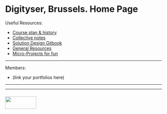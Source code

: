 # Digityser, Brussels.  Home Page

Useful Resources:
* [Course plan & history](https://github.com/elewa-open-bootcamp/digityser/wiki)
* [Collective notes](https://github.com/elewa-open-bootcamp/digityser/tree/master)
* [Solution Design Gitbook](https://elewa-academy.github.io/Solution-Design/)
* [General Resources](https://github.com/elewa-academy/General-Resources/wiki)
* [Micro-Projects for fun](https://elewa-academy.github.io/micro-projects/)

---

Members:
* (link your portfolios here)



___
___
### <a href="http://elewa.education/blog" target="_blank"><img src="https://user-images.githubusercontent.com/18554853/34921062-506450ae-f97d-11e7-875f-6feeb26ad72d.png" width="100" height="40"/></a>
